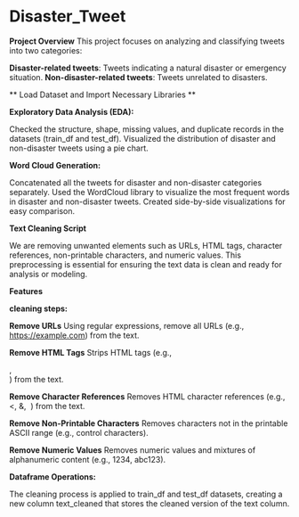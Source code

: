 # Disaster_Tweet

**Project Overview**
This project focuses on analyzing and classifying tweets into two categories:

**Disaster-related tweets**: Tweets indicating a natural disaster or emergency situation.
**Non-disaster-related tweets**: Tweets unrelated to disasters.

** Load Dataset and Import Necessary Libraries **

**Exploratory Data Analysis (EDA):**

Checked the structure, shape, missing values, and duplicate records in the datasets (train_df and test_df).
Visualized the distribution of disaster and non-disaster tweets using a pie chart.

**Word Cloud Generation:**

Concatenated all the tweets for disaster and non-disaster categories separately.
Used the WordCloud library to visualize the most frequent words in disaster and non-disaster tweets.
Created side-by-side visualizations for easy comparison.


**Text Cleaning Script**

We are removing unwanted elements such as URLs, HTML tags, character references, non-printable characters, and numeric values. This preprocessing is essential for ensuring the text data is clean and ready for analysis or modeling.

**Features**

**cleaning steps:**

**Remove URLs**
Using regular expressions, remove all URLs (e.g., https://example.com) from the text.

**Remove HTML Tags**
Strips HTML tags (e.g., <div>, <br>) from the text.

**Remove Character References**
Removes HTML character references (e.g., &lt;, &amp;, &nbsp;) from the text.

**Remove Non-Printable Characters**
Removes characters not in the printable ASCII range (e.g., control characters).

**Remove Numeric Values**
Removes numeric values and mixtures of alphanumeric content (e.g., 1234, abc123).

**Dataframe Operations:**

The cleaning process is applied to train_df and test_df datasets, creating a new column text_cleaned that stores the cleaned version of the text column.

